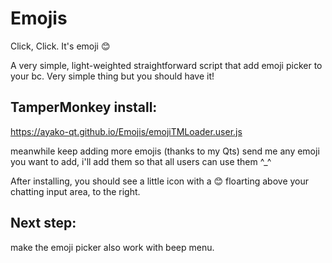 # Emojis

Click, Click. It's emoji 😊

A very simple, light-weighted straightforward script that add emoji picker to your bc. Very simple thing but you should have it!

## TamperMonkey install:
https://ayako-qt.github.io/Emojis/emojiTMLoader.user.js

meanwhile keep adding more emojis (thanks to my Qts)
send me any emoji you want to add, i'll add them so that all users can use them ^_^

After installing, you should see a little icon with a 😊 floarting above your chatting input area, to the right.

## Next step:
make the emoji picker also work with beep menu.

